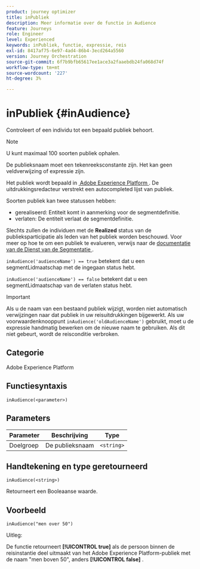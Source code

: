 ```yaml
---
product: journey optimizer
title: inPubliek
description: Meer informatie over de functie in Audience
feature: Journeys
role: Engineer
level: Experienced
keywords: inPubliek, functie, expressie, reis
exl-id: 8417af75-6e97-4ad4-86b4-3ecd264a5560
version: Journey Orchestration
source-git-commit: 6f7b9bfb65617ee1ace3a2faaebdb24fa068d74f
workflow-type: tm+mt
source-wordcount: '227'
ht-degree: 3%

---
```


# inPubliek {#inAudience}

Controleert of een individu tot een bepaald publiek behoort.

>[!NOTE]
>
>U kunt maximaal 100 soorten publiek ophalen.

De publieksnaam moet een tekenreeksconstante zijn. Het kan geen veldverwijzing of expressie zijn.

Het publiek wordt bepaald in [&#x200B; Adobe Experience Platform &#x200B;](https://platform.adobe.com/audience/overview). De uitdrukkingsredacteur verstrekt een autocompleted lijst van publiek.

Soorten publiek kan twee statussen hebben:

* gerealiseerd: Entiteit komt in aanmerking voor de segmentdefinitie.
* verlaten: De entiteit verlaat de segmentdefinitie.

Slechts zullen de individuen met de **Realized** status van de publieksparticipatie als leden van het publiek worden beschouwd. Voor meer op hoe te om een publiek te evalueren, verwijs naar de [&#x200B; documentatie van de Dienst van de Segmentatie &#x200B;](https://experienceleague.adobe.com/docs/experience-platform/segmentation/tutorials/evaluate-a-segment.html#interpret-segment-results).

`inAudience('audienceName') == true` betekent dat u een segmentLidmaatschap met de ingegaan status hebt.

`inAudience('audienceName') == false` betekent dat u een segmentLidmaatschap van de verlaten status hebt.


>[!IMPORTANT]
>
>Als u de naam van een bestaand publiek wijzigt, worden niet automatisch verwijzingen naar dat publiek in uw reisuitdrukkingen bijgewerkt. Als uw voorwaardenknooppunt `inAudience('oldAudienceName')` gebruikt, moet u de expressie handmatig bewerken om de nieuwe naam te gebruiken. Als dit niet gebeurt, wordt de reisconditie verbroken.

## Categorie

Adobe Experience Platform

## Functiesyntaxis

`inAudience(<parameter>)`

## Parameters

| Parameter | Beschrijving | Type |
|--- |--- |--- |
| Doelgroep | De publieksnaam | `<string>` |

## Handtekening en type geretourneerd

`inAudience(<string>)`

Retourneert een Booleaanse waarde.

## Voorbeeld

`inAudience("men over 50")`

Uitleg:

De functie retourneert **[!UICONTROL true]** als de persoon binnen de reisinstantie deel uitmaakt van het Adobe Experience Platform-publiek met de naam &quot;men boven 50&quot;, anders **[!UICONTROL false]** .

